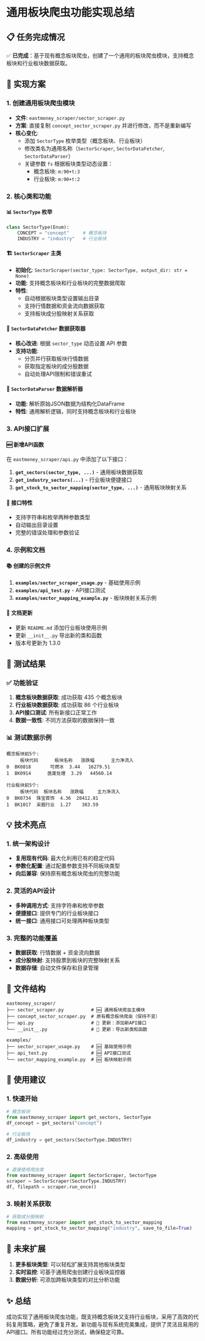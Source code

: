 # 通用板块爬虫功能实现总结

## 📋 任务完成情况

✅ **已完成**：基于现有概念板块爬虫，创建了一个通用的板块爬虫模块，支持概念板块和行业板块数据获取。

## 🔧 实现方案

### 1. 创建通用板块爬虫模块
- **文件**: `eastmoney_scraper/sector_scraper.py`
- **方案**: 直接复制 `concept_sector_scraper.py` 并进行修改，而不是重新编写
- **核心变化**: 
  - 添加 `SectorType` 枚举类型（概念板块、行业板块）
  - 修改类名为通用名称（`SectorScraper`, `SectorDataFetcher`, `SectorDataParser`）
  - 关键参数 `fs` 根据板块类型动态设置：
    - 概念板块: `m:90+t:3`
    - 行业板块: `m:90+t:2`

### 2. 核心类和功能

#### 📊 `SectorType` 枚举
```python
class SectorType(Enum):
    CONCEPT = "concept"     # 概念板块
    INDUSTRY = "industry"   # 行业板块
```

#### 🏗️ `SectorScraper` 主类
- **初始化**: `SectorScraper(sector_type: SectorType, output_dir: str = None)`
- **功能**: 支持概念板块和行业板块的完整数据爬取
- **特性**: 
  - 自动根据板块类型设置输出目录
  - 支持行情数据和资金流向数据获取
  - 支持板块成分股映射关系获取

#### 🔄 `SectorDataFetcher` 数据获取器
- **核心改进**: 根据 `sector_type` 动态设置 API 参数
- **支持功能**:
  - 分页并行获取板块行情数据
  - 获取指定板块的成分股数据
  - 自动处理API限制和错误重试

#### 📝 `SectorDataParser` 数据解析器
- **功能**: 解析原始JSON数据为结构化DataFrame
- **特性**: 通用解析逻辑，同时支持概念板块和行业板块

### 3. API接口扩展

#### 🆕 新增API函数
在 `eastmoney_scraper/api.py` 中添加了以下接口：

1. **`get_sectors(sector_type, ...)`** - 通用板块数据获取
2. **`get_industry_sectors(...)`** - 行业板块便捷接口
3. **`get_stock_to_sector_mapping(sector_type, ...)`** - 通用板块映射关系

#### 🔧 接口特性
- 支持字符串和枚举两种参数类型
- 自动输出目录设置
- 完整的错误处理和参数验证

### 4. 示例和文档

#### 📚 创建的示例文件
1. **`examples/sector_scraper_usage.py`** - 基础使用示例
2. **`examples/api_test.py`** - API接口测试
3. **`examples/sector_mapping_example.py`** - 板块映射关系示例

#### 📖 文档更新
- 更新 `README.md` 添加行业板块使用示例
- 更新 `__init__.py` 导出新的类和函数
- 版本号更新为 1.3.0

## 🧪 测试结果

### ✅ 功能验证
1. **概念板块数据获取**: 成功获取 435 个概念板块
2. **行业板块数据获取**: 成功获取 86 个行业板块
3. **API接口测试**: 所有新接口正常工作
4. **数据一致性**: 不同方法获取的数据保持一致

### 📊 测试数据示例
```
概念板块前5个:
     板块代码      板块名称   涨跌幅      主力净流入
0  BK0818       可燃冰  3.44   16279.51
1  BK0914      医废处理  3.29   44560.14

行业板块前5个:
     板块代码  板块名称   涨跌幅     主力净流入
0  BK0734  珠宝首饰  4.36  20412.81
1  BK1017  采掘行业  1.27    383.59
```

## 💡 技术亮点

### 1. 统一架构设计
- **复用现有代码**: 最大化利用已有的稳定代码
- **参数化配置**: 通过配置参数支持不同板块类型
- **向后兼容**: 保持原有概念板块爬虫的完整功能

### 2. 灵活的API设计
- **多种调用方式**: 支持字符串和枚举参数
- **便捷接口**: 提供专门的行业板块接口
- **统一接口**: 通用接口可处理两种板块类型

### 3. 完整的功能覆盖
- **数据获取**: 行情数据 + 资金流向数据
- **成分股映射**: 支持股票到板块的完整映射关系
- **数据存储**: 自动文件保存和目录管理

## 📁 文件结构

```
eastmoney_scraper/
├── sector_scraper.py          # 🆕 通用板块爬虫主模块
├── concept_sector_scraper.py  # 原有概念板块爬虫（保持不变）
├── api.py                     # 🔄 更新：添加新API接口
└── __init__.py                # 🔄 更新：导出新类和函数

examples/
├── sector_scraper_usage.py    # 🆕 基础使用示例
├── api_test.py                # 🆕 API接口测试
└── sector_mapping_example.py  # 🆕 板块映射示例
```

## 🎯 使用建议

### 1. 快速开始
```python
# 概念板块
from eastmoney_scraper import get_sectors, SectorType
df_concept = get_sectors("concept")

# 行业板块  
df_industry = get_sectors(SectorType.INDUSTRY)
```

### 2. 高级使用
```python
# 直接使用爬虫类
from eastmoney_scraper import SectorScraper, SectorType
scraper = SectorScraper(SectorType.INDUSTRY)
df, filepath = scraper.run_once()
```

### 3. 映射关系获取
```python
# 获取成分股映射
from eastmoney_scraper import get_stock_to_sector_mapping
mapping = get_stock_to_sector_mapping("industry", save_to_file=True)
```

## 🚀 未来扩展

1. **更多板块类型**: 可以轻松扩展支持其他板块类型
2. **实时监控**: 可基于通用爬虫创建行业板块监控器
3. **数据分析**: 可添加跨板块类型的对比分析功能

## ✨ 总结

成功实现了通用板块爬虫功能，既支持概念板块又支持行业板块，采用了高效的代码复用策略，避免了重复开发。新功能与现有系统完美集成，提供了灵活且易用的API接口。所有功能经过充分测试，确保稳定可靠。